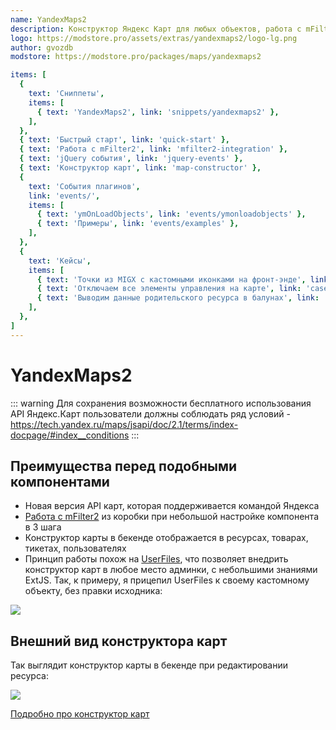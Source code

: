 ```yaml
---
name: YandexMaps2
description: Конструктор Яндекс Карт для любых объектов, работа с mFilter2
logo: https://modstore.pro/assets/extras/yandexmaps2/logo-lg.png
author: gvozdb
modstore: https://modstore.pro/packages/maps/yandexmaps2

items: [
  {
    text: 'Сниппеты',
    items: [
      { text: 'YandexMaps2', link: 'snippets/yandexmaps2' },
    ],
  },
  { text: 'Быстрый старт', link: 'quick-start' },
  { text: 'Работа с mFilter2', link: 'mfilter2-integration' },
  { text: 'jQuery события', link: 'jquery-events' },
  { text: 'Конструктор карт', link: 'map-constructor' },
  {
    text: 'События плагинов',
    link: 'events/',
    items: [
      { text: 'ymOnLoadObjects', link: 'events/ymonloadobjects' },
      { text: 'Примеры', link: 'events/examples' },
    ],
  },
  {
    text: 'Кейсы',
    items: [
      { text: 'Точки из MIGX с кастомными иконками на фронт-энде', link: 'cases/migx-integration' },
      { text: 'Отключаем все элементы управления на карте', link: 'cases/disable-elements' },
      { text: 'Выводим данные родительского ресурса в балунах', link: 'cases/parent-data-in-baloons' },
    ],
  },
]
---
```

# YandexMaps2

::: warning
Для сохранения возможности бесплатного использования API Яндекс.Карт пользователи должны соблюдать ряд условий - <https://tech.yandex.ru/maps/jsapi/doc/2.1/terms/index-docpage/#index__conditions>
:::

## Преимущества перед подобными компонентами

- Новая версия API карт, которая поддерживается командой Яндекса
- [Работа с mFilter2][1] из коробки при небольшой настройке компонента в 3 шага
- Конструктор карты в бекенде отображается в ресурсах, товарах, тикетах, пользователях
- Принцип работы похож на [UserFiles][2], что позволяет внедрить конструктор карт в любое место админки, с небольшими знаниями ExtJS. Так, к примеру, я прицепил UserFiles к своему кастомному объекту, без правки исходника:

[![](https://file.modx.pro/files/6/d/7/6d769e3a8dec96b995ff750ee9b53664s.jpg)](https://file.modx.pro/files/6/d/7/6d769e3a8dec96b995ff750ee9b53664.png)

## Внешний вид конструктора карт

Так выглядит конструктор карты в бекенде при редактировании ресурса:

[![](https://file.modx.pro/files/6/6/7/6671db8a7e4acc9b3b1e5a57a0d0d168s.jpg)](https://file.modx.pro/files/6/6/7/6671db8a7e4acc9b3b1e5a57a0d0d168.png)

[Подробно про конструктор карт][3]

[1]: /components/yandexmaps2/mfilter2-integration
[2]: https://modstore.pro/packages/photos-and-files/userfiles
[3]: /components/yandexmaps2/map-constructor
